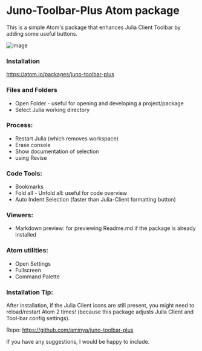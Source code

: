 # Juno-Toolbar-Plus Atom package
This is a simple Atom's package that enhances Julia Client Toolbar by adding some useful buttons.

![image](https://user-images.githubusercontent.com/16418197/68539924-ece5bc00-034f-11ea-9fa4-da30d12135e3.png)

### Installation
https://atom.io/packages/juno-toolbar-plus

### Files and Folders
* Open Folder - useful for opening and developing a project/package
* Select Julia working directory

### Process:
* Restart Julia (which removes workspace)
* Erase console
* Show documentation of selection
* using Revise

### Code Tools:
* Bookmarks
* Fold all - Unfold all: useful for code overview
* Auto Indent Selection (faster than Julia-Client formatting button)

### Viewers:
* Markdown preview: for previewing Readme.md if the package is already installed

### Atom utilities:
* Open Settings
* Fullscreen
* Command Palette


### Installation Tip:
After installation, if the Julia Client icons are still present, you might need to reload/restart Atom 2 times! (because this package adjusts Julia Client and Tool-bar config settings).

Repo: https://github.com/aminya/juno-toolbar-plus

If you have any suggestions, I would be happy to include.
